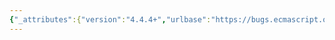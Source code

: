 ```yaml
---
{"_attributes":{"version":"4.4.4+","urlbase":"https://bugs.ecmascript.org/","maintainer":"dherman@mozilla.com"},"bug":{"bug_id":2800,"creation_ts":"2014-05-03 10:04:00 -0700","short_desc":"chapter 12: misc editorial","delta_ts":"2014-06-01 10:49:34 -0700","product":"Draft for 6th Edition","component":"editorial issue","version":"Rev 24: April 27, 2014 Draft","rep_platform":"All","op_sys":"All","bug_status":"RESOLVED","resolution":"FIXED","priority":"Normal","bug_severity":"normal","everconfirmed":true,"reporter":{"uid":"jmdyck","name":"Michael Dyck"},"assigned_to":{"uid":"allen","name":"Allen Wirfs-Brock"},"long_desc":[{"commentid":8100,"comment_count":0,"who":{"uid":"jmdyck","name":"Michael Dyck"},"bug_when":"2014-05-03 10:04:43 -0700","thetext":"----------------------------------------\nIn 12.1.3 \"Static Semantics: BoundNames\":\n\n{1}\n12.1.3 / group 1 / step 1:\nReturn a new List containing the StringValue of /IdentifierName/.\n    'IdentifierName' is not defined. Change to \"Identifier\"\n\n----------------------------------------\nIn 12.2.5.2 \"Static Semantics: ComputedPropertyContains\":\n\n{2,3}\n12.2.5.2 / group 2 / step 1:\nReturn result of Contains for /ComputedPropertyName/ with argument /symbol/.\n    Insert \"the\" before \"result\"\n    Use the infix syntax for 'Contains'.\n        Return the result of /ComputedPropertyName/ Contains /symbol/.\n\nXXXXXXXXXXXXXXXXXXXXXXXXXXXXXXXXXXXXXXXXXXXXXXXXXXXXXXXXXXXXXXXXXXXXXXXXXXXXXXXX"},{"commentid":8230,"comment_count":1,"who":{"uid":"allen","name":"Allen Wirfs-Brock"},"bug_when":"2014-05-08 16:37:26 -0700","thetext":"fixed in rev25 editor's draft"},{"commentid":8737,"comment_count":2,"who":{"uid":"jmdyck","name":"Michael Dyck"},"bug_when":"2014-06-01 10:49:34 -0700","thetext":"confirmed fixed."}]}}
---
```

